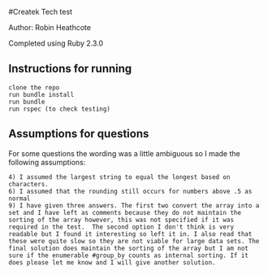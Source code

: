#Createk Tech test

Author: Robin Heathcote

Completed using Ruby 2.3.0

## Instructions for running

  ```
  clone the repo
  run bundle install
  run bundle
  run rspec (to check testing)

  ```

## Assumptions for questions

  For some questions the wording was a little ambiguous so I made the following assumptions:

  ```
  4) I assumed the largest string to equal the longest based on characters.
  6) I assumed that the rounding still occurs for numbers above .5 as normal
  9) I have given three answers. The first two convert the array into a set and I have left as comments because they do not maintain the sorting of the array however, this was not specified if it was required in the test.  The second option I don't think is very readable but I found it interesting so left it in. I also read that these were quite slow so they are not viable for large data sets. The final solution does maintain the sorting of the array but I am not sure if the enumerable #group_by counts as internal sorting. If it does please let me know and I will give another solution.

  ```
